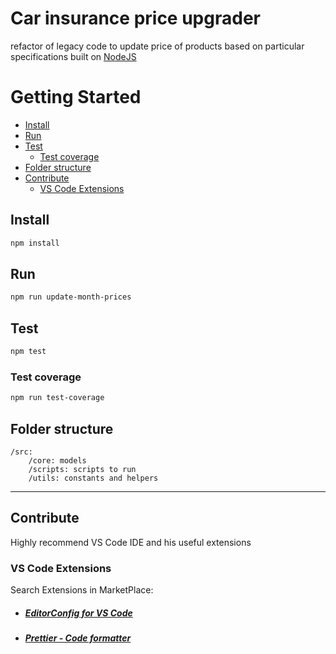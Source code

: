 # Car insurance price upgrader

refactor of legacy code to update price of products based on particular specifications built on [NodeJS](https://nodejs.org/)

# Getting Started

- [Install](#install)
- [Run](#run)
- [Test](#test)
  - [Test coverage](#test-coverage)
- [Folder structure](#folder-structure)
- [Contribute](#contribute)
  - [VS Code Extensions](#vs-code-extensions)

## Install

```bash
npm install
```

## Run

```bash
npm run update-month-prices
```

## Test

```bash
npm test
```

### Test coverage

```bash
npm run test-coverage
```

## Folder structure

    /src:
        /core: models
        /scripts: scripts to run
        /utils: constants and helpers

---

## Contribute

Highly recommend VS Code IDE and his useful extensions

### VS Code Extensions

Search Extensions in MarketPlace:

- ##### [EditorConfig for VS Code](https://marketplace.visualstudio.com/items?itemName=EditorConfig.EditorConfig)

- ##### [Prettier - Code formatter](https://marketplace.visualstudio.com/items?itemName=esbenp.prettier-vscode)

